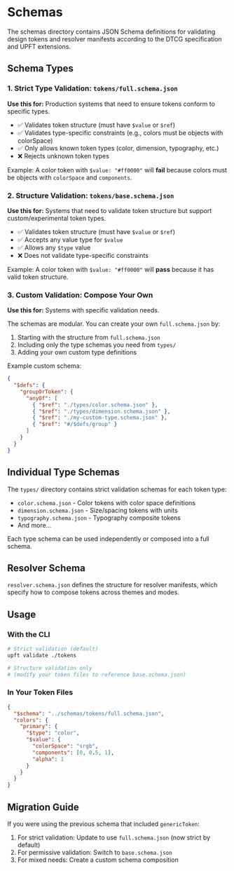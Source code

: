 # Schemas

The schemas directory contains JSON Schema definitions for validating design tokens and resolver manifests according to the DTCG specification and UPFT extensions.

## Schema Types

### 1. Strict Type Validation: `tokens/full.schema.json`
**Use this for:** Production systems that need to ensure tokens conform to specific types.

- ✅ Validates token structure (must have `$value` or `$ref`)
- ✅ Validates type-specific constraints (e.g., colors must be objects with colorSpace)
- ✅ Only allows known token types (color, dimension, typography, etc.)
- ❌ Rejects unknown token types

Example: A color token with `$value: "#ff0000"` will **fail** because colors must be objects with `colorSpace` and `components`.

### 2. Structure Validation: `tokens/base.schema.json`
**Use this for:** Systems that need to validate token structure but support custom/experimental token types.

- ✅ Validates token structure (must have `$value` or `$ref`)
- ✅ Accepts any value type for `$value`
- ✅ Allows any `$type` value
- ❌ Does not validate type-specific constraints

Example: A color token with `$value: "#ff0000"` will **pass** because it has valid token structure.

### 3. Custom Validation: Compose Your Own
**Use this for:** Systems with specific validation needs.

The schemas are modular. You can create your own `full.schema.json` by:
1. Starting with the structure from `full.schema.json`
2. Including only the type schemas you need from `types/`
3. Adding your own custom type definitions

Example custom schema:
```json
{
  "$defs": {
    "groupOrToken": {
      "anyOf": [
        { "$ref": "./types/color.schema.json" },
        { "$ref": "./types/dimension.schema.json" },
        { "$ref": "./my-custom-type.schema.json" },
        { "$ref": "#/$defs/group" }
      ]
    }
  }
}
```

## Individual Type Schemas

The `types/` directory contains strict validation schemas for each token type:
- `color.schema.json` - Color tokens with color space definitions
- `dimension.schema.json` - Size/spacing tokens with units
- `typography.schema.json` - Typography composite tokens
- And more...

Each type schema can be used independently or composed into a full schema.

## Resolver Schema

`resolver.schema.json` defines the structure for resolver manifests, which specify how to compose tokens across themes and modes.

## Usage

### With the CLI
```bash
# Strict validation (default)
upft validate ./tokens

# Structure validation only
# (modify your token files to reference base.schema.json)
```

### In Your Token Files
```json
{
  "$schema": "../schemas/tokens/full.schema.json",
  "colors": {
    "primary": {
      "$type": "color",
      "$value": {
        "colorSpace": "srgb",
        "components": [0, 0.5, 1],
        "alpha": 1
      }
    }
  }
}
```

## Migration Guide

If you were using the previous schema that included `genericToken`:
1. For strict validation: Update to use `full.schema.json` (now strict by default)
2. For permissive validation: Switch to `base.schema.json`
3. For mixed needs: Create a custom schema composition